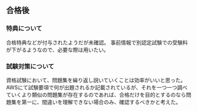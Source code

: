 ## 合格後

### 特典について

合格特典などが付与されたようだが未確認。
事前情報で別認定試験での受験料が下がるようなので、必要な際は用いたい。


### 試験対策について

資格試験において、問題集を繰り返し説いていくことは効率がいいと思った。
AWSにて試験要項で何が出題されるか記載されているが、それを一つ一つ調べていくより類似の問題集が存在するのであれば、合格だけを目的とするのなら問題集を第一に、間違いを理解できない場合のみ、確認するべきかと考えた。